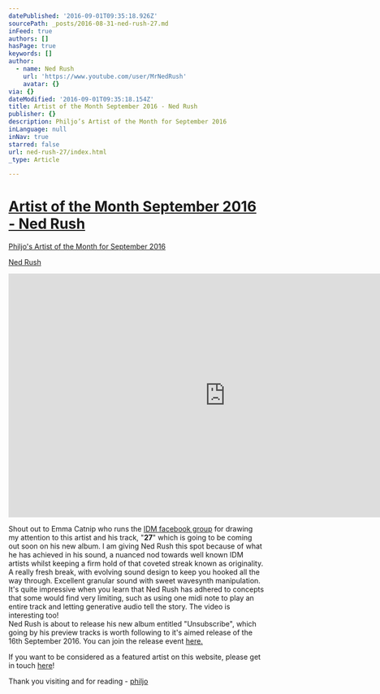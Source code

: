 ```yaml
---
datePublished: '2016-09-01T09:35:18.926Z'
sourcePath: _posts/2016-08-31-ned-rush-27.md
inFeed: true
authors: []
hasPage: true
keywords: []
author:
  - name: Ned Rush
    url: 'https://www.youtube.com/user/MrNedRush'
    avatar: {}
via: {}
dateModified: '2016-09-01T09:35:18.154Z'
title: Artist of the Month September 2016 - Ned Rush
publisher: {}
description: Philjo’s Artist of the Month for September 2016
inLanguage: null
inNav: true
starred: false
url: ned-rush-27/index.html
_type: Article

---
```

# [Artist of the Month September 2016 - Ned Rush][0]

[Philjo's Artist of the Month for September 2016][1]

[Ned Rush][1]

<iframe src="https://cdn.embedly.com/widgets/media.html?src=https%3A%2F%2Fwww.youtube.com%2Fembed%2FQUVf_tnBmwY%3Ffeature%3Doembed&amp;url=http%3A%2F%2Fwww.youtube.com%2Fwatch%3Fv%3DQUVf_tnBmwY&amp;image=https%3A%2F%2Fi.ytimg.com%2Fvi%2FQUVf_tnBmwY%2Fhqdefault.jpg&amp;key=b7d04c9b404c499eba89ee7072e1c4f7&amp;type=text%2Fhtml&amp;schema=youtube" width="854" height="480" scrolling="no" frameborder="0" allowfullscreen="" style=""></iframe>

Shout out to Emma Catnip who runs the [IDM facebook group][2] for drawing my attention to this artist and his track, "**27**" which is going to be coming out soon on his new album. I am giving Ned Rush this spot because of what he has achieved in his sound, a nuanced nod towards well known IDM artists whilst keeping a firm hold of that coveted streak known as originality. A really fresh break, with evolving sound design to keep you hooked all the way through. Excellent granular sound with sweet wavesynth manipulation. It's quite impressive when you learn that Ned Rush has adhered to concepts that some would find very limiting, such as using one midi note to play an entire track and letting generative audio tell the story. The video is interesting too!  
Ned Rush is about to release his new album entitled "Unsubscribe", which going by his preview tracks is worth following to it's aimed release of the 16th September 2016\. You can join the release event [here.][3]

If you want to be considered as a featured artist on this website, please get in touch [here][4]!

Thank you visiting and for reading - [philjo][5]

[0]: https://thegrid.ai/philjo/ned-rush-27/ "Title link"
[1]: https://thegrid.ai/philjo/ned-rush-27 "Artist of the Month Sept 2016"
[2]: https://www.facebook.com/groups/idmfan/
[3]: https://www.facebook.com/events/365212463809780/
[4]: https://www.facebook.com/philjomusic "philjo on facebook"
[5]: https://thegrid.ai/philjo/